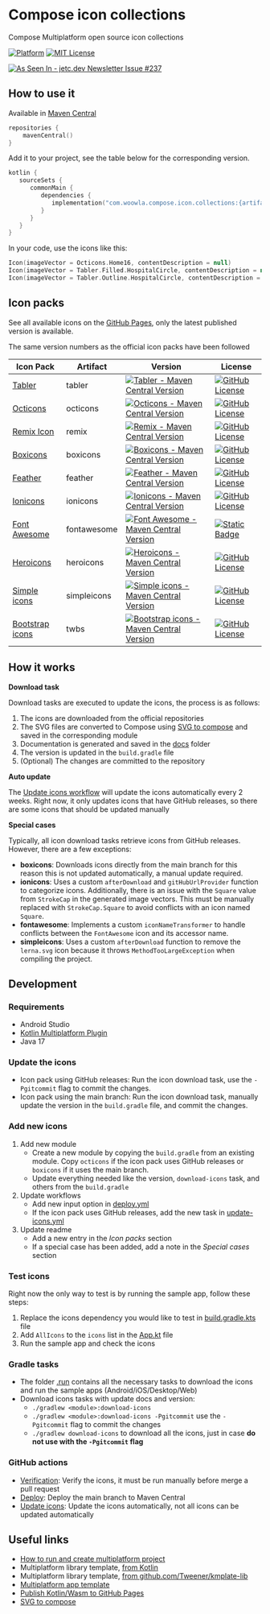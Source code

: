 # Compose icon collections

Compose Multiplatform open source icon collections

[![Platform](https://img.shields.io/badge/Platform-ComposeMultiplatform-brightgreen.svg)]()
[![MIT License](https://img.shields.io/github/license/walter-juan/compose-icon-collections)](LICENSE)

<a target="_blank" href="https://jetc.dev/issues/237.html"><img src="https://img.shields.io/badge/As_Seen_In-jetc.dev_Newsletter_Issue_%23237-blue?logo=Jetpack+Compose&amp;logoColor=white" alt="As Seen In - jetc.dev Newsletter Issue #237"></a>

## How to use it

Available in [Maven Central](https://central.sonatype.com/namespace/com.woowla.compose.icon.collections)

```kotlin
repositories {
    mavenCentral()
}
```

Add it to your project, see the table below for the corresponding version.

```kotlin
kotlin {
   sourceSets {
      commonMain {
         dependencies {
            implementation("com.woowla.compose.icon.collections:{artifact}:{version}")
         }
      }
   }
}
```

In your code, use the icons like this:

```kotlin
Icon(imageVector = Octicons.Home16, contentDescription = null)
Icon(imageVector = Tabler.Filled.HospitalCircle, contentDescription = null)
Icon(imageVector = Tabler.Outline.HospitalCircle, contentDescription = null)
```

## Icon packs

See all available icons on the [GitHub Pages](https://walter-juan.github.io/compose-icon-collections/), only the latest published version is available.


The same version numbers as the official icon packs have been followed

| Icon Pack                                                       | Artifact    | Version                                                                                                                                                                                                                            | License                                                                                                                                                    |
|-----------------------------------------------------------------|-------------|------------------------------------------------------------------------------------------------------------------------------------------------------------------------------------------------------------------------------------|------------------------------------------------------------------------------------------------------------------------------------------------------------|
| [Tabler](https://github.com/tabler/tabler-icons)                | tabler      | [![Tabler - Maven Central Version](https://img.shields.io/maven-central/v/com.woowla.compose.icon.collections/tabler)](https://central.sonatype.com/search?namespace=com.woowla.compose.icon.collections&q=tabler)                 | [![GitHub License](https://img.shields.io/github/license/tabler/tabler-icons)](https://github.com/tabler/tabler-icons/blob/main/LICENSE)                   |
| [Octicons](https://github.com/primer/octicons)                  | octicons    | [![Octicons - Maven Central Version](https://img.shields.io/maven-central/v/com.woowla.compose.icon.collections/octicons)](https://central.sonatype.com/search?namespace=com.woowla.compose.icon.collections&q=octicons)           | [![GitHub License](https://img.shields.io/github/license/primer/octicons)](https://github.com/primer/octicons/blob/main/LICENSE)                           |
| [Remix Icon](https://github.com/Remix-Design/RemixIcon)         | remix       | [![Remix - Maven Central Version](https://img.shields.io/maven-central/v/com.woowla.compose.icon.collections/remix)](https://central.sonatype.com/search?namespace=com.woowla.compose.icon.collections&q=remix)                    | [![GitHub License](https://img.shields.io/github/license/Remix-Design/RemixIcon)](https://github.com/Remix-Design/RemixIcon/blob/master/License)           |
| [Boxicons](https://github.com/atisawd/boxicons)                 | boxicons    | [![Boxicons - Maven Central Version](https://img.shields.io/maven-central/v/com.woowla.compose.icon.collections/boxicons)](https://central.sonatype.com/search?namespace=com.woowla.compose.icon.collections&q=boxicons)           | [![GitHub License](https://img.shields.io/github/license/atisawd/boxicons)](https://github.com/atisawd/boxicons/blob/master/LICENSE)                       |
| [Feather](https://github.com/feathericons/feather)              | feather     | [![Feather - Maven Central Version](https://img.shields.io/maven-central/v/com.woowla.compose.icon.collections/feather)](https://central.sonatype.com/search?namespace=com.woowla.compose.icon.collections&q=feather)              | [![GitHub License](https://img.shields.io/github/license/feathericons/feather)](https://github.com/feathericons/feather/blob/main/LICENSE)                 |
| [Ionicons](https://github.com/ionic-team/ionicons)              | ionicons    | [![Ionicons - Maven Central Version](https://img.shields.io/maven-central/v/com.woowla.compose.icon.collections/ionicons)](https://central.sonatype.com/search?namespace=com.woowla.compose.icon.collections&q=ionicons)           | [![GitHub License](https://img.shields.io/github/license/ionic-team/ionicons)](https://github.com/ionic-team/ionicons/blob/main/LICENSE)                   |
| [Font Awesome](https://github.com/FortAwesome/Font-Awesome)     | fontawesome | [![Font Awesome - Maven Central Version](https://img.shields.io/maven-central/v/com.woowla.compose.icon.collections/fontawesome)](https://central.sonatype.com/search?namespace=com.woowla.compose.icon.collections&q=fontawesome) | [![Static Badge](https://img.shields.io/badge/license-CC_BY_4.0-green)](https://github.com/FortAwesome/Font-Awesome/blob/6.x/LICENSE.txt)                  |
| [Heroicons](https://github.com/tailwindlabs/heroicons)          | heroicons   | [![Heroicons - Maven Central Version](https://img.shields.io/maven-central/v/com.woowla.compose.icon.collections/heroicons)](https://central.sonatype.com/search?namespace=com.woowla.compose.icon.collections&q=heroicons)        | [![GitHub License](https://img.shields.io/github/license/tailwindlabs/heroicons)](https://github.com/tailwindlabs/heroicons/blob/master/LICENSE)           |                                                                                                                                        |
| [Simple icons](https://github.com/simple-icons/simple-icons)    | simpleicons | [![Simple icons - Maven Central Version](https://img.shields.io/maven-central/v/com.woowla.compose.icon.collections/simpleicons)](https://central.sonatype.com/search?namespace=com.woowla.compose.icon.collections&q=simpleicons) | [![GitHub License](https://img.shields.io/github/license/simple-icons/simple-icons)](https://github.com/simple-icons/simple-icons/blob/develop/LICENSE.md) |                                                                                                                                        |
| [Bootstrap icons](https://github.com/simple-icons/simple-icons) | twbs        | [![Bootstrap icons - Maven Central Version](https://img.shields.io/maven-central/v/com.woowla.compose.icon.collections/twbs)](https://central.sonatype.com/search?namespace=com.woowla.compose.icon.collections&q=twbs)            | [![GitHub License](https://img.shields.io/github/license/twbs/icons)](https://github.com/twbs/icons/blob/main/LICENSE)                                     |                                                                                                                                        |

## How it works

**Download task**

Download tasks are executed to update the icons, the process is as follows:
1. The icons are downloaded from the official repositories
2. The SVG files are converted to Compose using [SVG to compose](https://github.com/DevSrSouza/svg-to-compose) and saved in the corresponding module
3. Documentation is generated and saved in the [docs](/docs) folder
4. The version is updated in the `build.gradle` file
5. (Optional) The changes are committed to the repository

**Auto update**

The [Update icons workflow](.github/workflows/update-icons.yml) will update the icons automatically every 2 weeks. Right now, it only updates icons that have GitHub releases, so there are some icons that should be updated manually

**Special cases**

Typically, all icon download tasks retrieve icons from GitHub releases. However, there are a few exceptions:

- **boxicons**: Downloads icons directly from the main branch for this reason this is not updated automatically, a manual update required.
- **ionicons**: Uses a custom `afterDownload` and `gitHubUrlProvider` function to categorize icons. Additionally, there is an issue with the `Square` value from `StrokeCap` in the generated image vectors. This must be manually replaced with `StrokeCap.Square` to avoid conflicts with an icon named `Square`.
- **fontawesome**: Implements a custom `iconNameTransformer` to handle conflicts between the `FontAwesome` icon and its accessor name.
- **simpleicons**: Uses a custom `afterDownload` function to remove the `lerna.svg` icon because it throws `MethodTooLargeException` when compiling the project.

## Development

### Requirements

- Android Studio
- [Kotlin Multiplatform Plugin](https://plugins.jetbrains.com/plugin/14936-kotlin-multiplatform)
- Java 17

### Update the icons

- Icon pack using GitHub releases: Run the icon download task, use the `-Pgitcommit` flag to commit the changes.
- Icon pack using the main branch: Run the icon download task, manually update the version in the `build.gradle` file, and commit the changes.

### Add new icons

1. Add new module
   - Create a new module by copying the `build.gradle` from an existing module. Copy `octicons` if the icon pack uses GitHub releases or `boxicons` if it uses the main branch.
   - Update everything needed like the version, `download-icons` task, and others from the `build.gradle`
2. Update workflows
   - Add new input option in [deploy.yml](.github/workflows/publish.yml) 
   - If the icon pack uses GitHub releases, add the new task in [update-icons.yml](.github/workflows/update-icons.yml)
3. Update readme
   - Add a new entry in the *Icon packs* section
   - If a special case has been added, add a note in the *Special cases* section

### Test icons

Right now the only way to test is by running the sample app, follow these steps:

1. Replace the icons dependency you would like to test in [build.gradle.kts](sample/composeApp/build.gradle.kts) file
2. Add `AllIcons` to the `icons` list in the [App.kt](sample/composeApp/src/commonMain/kotlin/com/woowla/compose/icon/collections/sample/App.kt) file
3. Run the sample app and check the icons

### Gradle tasks

- The folder [.run](.run) contains all the necessary tasks to download the icons and run the sample apps (Android/iOS/Desktop/Web)
- Download icons tasks with update docs and version:
  - `./gradlew <module>:download-icons`
  - `./gradlew <module>:download-icons -Pgitcommit` use the `-Pgitcommit` flag to commit the changes
  - `./gradlew download-icons` to download all the icons, just in case **do not use with the `-Pgitcommit` flag**

### GitHub actions

- [Verification](.github/workflows/verification.yml): Verify the icons, it must be run manually before merge a pull request
- [Deploy](.github/workflows/publish.yml): Deploy the main branch to Maven Central
- [Update icons](.github/workflows/update-icons.yml): Update the icons automatically, not all icons can be updated automatically

## Useful links

- [How to run and create multiplatform project](https://www.jetbrains.com/help/kotlin-multiplatform-dev/compose-multiplatform-create-first-app.html)
- Multiplatform library template, [from Kotlin](https://github.com/Kotlin/multiplatform-library-template)
- Multiplatform library template, [from github.com/Tweener/kmplate-lib](https://github.com/Tweener/kmplate-lib)
- [Multiplatform app template](https://kmp.jetbrains.com/)
- [Publish Kotlin/Wasm to GitHub Pages](https://kotlinlang.org/docs/wasm-get-started.html#publish-on-github-pages)
- [SVG to compose](https://github.com/DevSrSouza/svg-to-compose)
